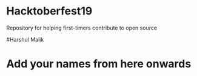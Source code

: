 # Hacktoberfest19
Repository for helping first-timers contribute to open source

#Harshul Malik

# Add your names from here onwards
